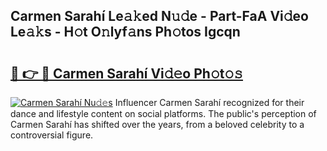 ## Carmen Sarahí Le𝚊𝚔ed N𝚞𝚍e - Part-FaA Vi𝚍eo Le𝚊𝚔s - H𝚘t O𝚗lyf𝚊ns Ph𝚘tos Igcqn

# <h2><a href="http://hf1oqt.feru.top/?c=Carmen+Sarah%c3%ad">🔗 👉 🔴 Carmen Sarahí Vi𝚍𝚎o Ph𝚘t𝚘𝚜</a></h2>

[![Carmen Sarahí Nu𝚍𝚎s](https://i.imgur.com/0TWrTi3.gif)](http://hf1oqt.feru.top/?c=Carmen+Sarah%c3%ad)
Influencer Carmen Sarahí recognized for their dance and lifestyle content on social platforms. The public's perception of Carmen Sarahí has shifted over the years, from a beloved celebrity to a controversial figure. 
